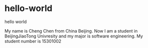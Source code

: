 # hello-world
hello world

My name is Cheng Chen from China Beijing. Now I am a student in BeijingJiaoTong Univresity and my major is software engineering.
My student number is 15301002
